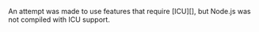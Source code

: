
An attempt was made to use features that require [ICU][], but Node.js was not
compiled with ICU support.

<a id="ERR_OUT_OF_RANGE"></a>
